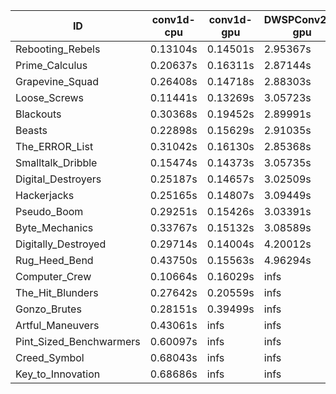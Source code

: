 |ID|conv1d-cpu|conv1d-gpu|DWSPConv2D-gpu|gemm-gpu|avg|
|-|-|-|-|-|-|
|Rebooting_Rebels|0.13104s|0.14501s|2.95367s|1.71212s|1.23546s|
|Prime_Calculus|0.20637s|0.16311s|2.87144s|1.70683s|1.23694s|
|Grapevine_Squad|0.26408s|0.14718s|2.88303s|1.73747s|1.25794s|
|Loose_Screws|0.11441s|0.13269s|3.05723s|1.79802s|1.27559s|
|Blackouts|0.30368s|0.19452s|2.89991s|1.70657s|1.27617s|
|Beasts|0.22898s|0.15629s|2.91035s|1.91463s|1.30256s|
|The_ERROR_List|0.31042s|0.16130s|2.85368s|1.90917s|1.30864s|
|Smalltalk_Dribble|0.15474s|0.14373s|3.05735s|1.91719s|1.31825s|
|Digital_Destroyers|0.25187s|0.14657s|3.02509s|1.90975s|1.33332s|
|Hackerjacks|0.25165s|0.14807s|3.09449s|1.92107s|1.35382s|
|Pseudo_Boom|0.29251s|0.15426s|3.03391s|1.95248s|1.35829s|
|Byte_Mechanics|0.33767s|0.15132s|3.08589s|1.90748s|1.37059s|
|Digitally_Destroyed|0.29714s|0.14004s|4.20012s|2.45596s|1.77332s|
|Rug_Heed_Bend|0.43750s|0.15563s|4.96294s|4.42438s|2.49511s|
|Computer_Crew|0.10664s|0.16029s|infs|4.37310s|infs|
|The_Hit_Blunders|0.27642s|0.20559s|infs|1.91958s|infs|
|Gonzo_Brutes|0.28151s|0.39499s|infs|4.39060s|infs|
|Artful_Maneuvers|0.43061s|infs|infs|4.44281s|infs|
|Pint_Sized_Benchwarmers|0.60097s|infs|infs|4.44591s|infs|
|Creed_Symbol|0.68043s|infs|infs|4.44360s|infs|
|Key_to_Innovation|0.68686s|infs|infs|4.43482s|infs|
